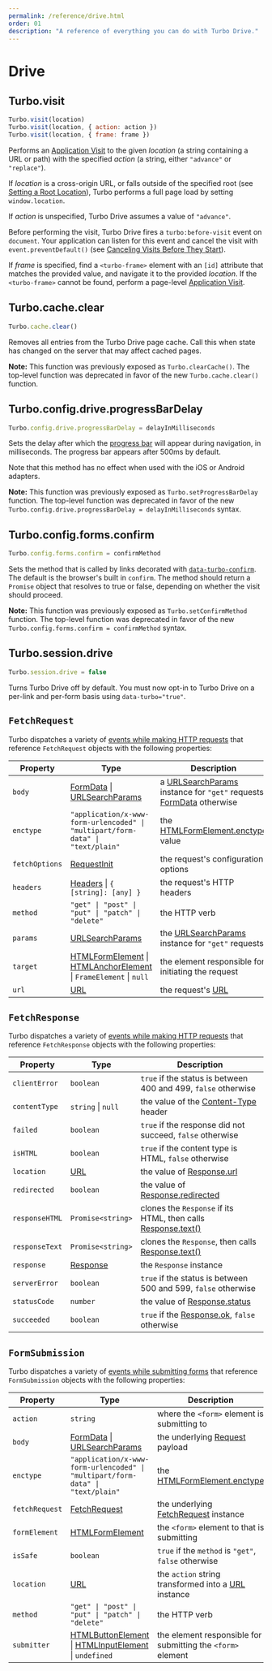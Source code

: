 ```yaml
---
permalink: /reference/drive.html
order: 01
description: "A reference of everything you can do with Turbo Drive."
---
```


# Drive

## Turbo.visit

```js
Turbo.visit(location)
Turbo.visit(location, { action: action })
Turbo.visit(location, { frame: frame })
```

Performs an [Application Visit][] to the given _location_ (a string containing a URL or path) with the specified _action_ (a string, either `"advance"` or `"replace"`).

If _location_ is a cross-origin URL, or falls outside of the specified root (see [Setting a Root Location](/handbook/drive#setting-a-root-location)), Turbo performs a full page load by setting `window.location`.

If _action_ is unspecified, Turbo Drive assumes a value of `"advance"`.

Before performing the visit, Turbo Drive fires a `turbo:before-visit` event on `document`. Your application can listen for this event and cancel the visit with `event.preventDefault()` (see [Canceling Visits Before They Start](/handbook/drive#canceling-visits-before-they-start)).

If _frame_ is specified, find a `<turbo-frame>` element with an `[id]` attribute that matches the provided value, and navigate it to the provided _location_. If the `<turbo-frame>` cannot be found, perform a page-level [Application Visit][].

[Application Visit]: /handbook/drive#application-visits

## Turbo.cache.clear

```js
Turbo.cache.clear()
```

Removes all entries from the Turbo Drive page cache. Call this when state has changed on the server that may affect cached pages.

**Note:** This function was previously exposed as `Turbo.clearCache()`. The top-level function was deprecated in favor of the new `Turbo.cache.clear()` function.

## Turbo.config.drive.progressBarDelay

```js
Turbo.config.drive.progressBarDelay = delayInMilliseconds
```

Sets the delay after which the [progress bar](/handbook/drive#displaying-progress) will appear during navigation, in milliseconds. The progress bar appears after 500ms by default.

Note that this method has no effect when used with the iOS or Android adapters.

**Note:** This function was previously exposed as `Turbo.setProgressBarDelay` function. The top-level function was deprecated in favor of the new `Turbo.config.drive.progressBarDelay = delayInMilliseconds` syntax.

## Turbo.config.forms.confirm

```js
Turbo.config.forms.confirm = confirmMethod
```

Sets the method that is called by links decorated with [`data-turbo-confirm`](/handbook/drive#requiring-confirmation-for-a-visit). The default is the browser's built in `confirm`. The method should return a `Promise` object that resolves to true or false, depending on whether the visit should proceed.

**Note:** This function was previously exposed as `Turbo.setConfirmMethod` function. The top-level function was deprecated in favor of the new `Turbo.config.forms.confirm = confirmMethod` syntax.

## Turbo.session.drive

```js
Turbo.session.drive = false
```

Turns Turbo Drive off by default. You must now opt-in to Turbo Drive on a per-link and per-form basis using `data-turbo="true"`.

## `FetchRequest`

Turbo dispatches a variety of [events while making HTTP requests](/reference/events#http-requests) that reference `FetchRequest` objects with the following properties:

| Property          | Type                                                                              | Description
|-------------------|-----------------------------------------------------------------------------------|------------
| `body`            | [FormData][] \| [URLSearchParams][]                                               | a [URLSearchParams][] instance for `"get"` requests, [FormData][] otherwise
| `enctype`         | `"application/x-www-form-urlencoded" \| "multipart/form-data" \| "text/plain"`    | the [HTMLFormElement.enctype][] value
| `fetchOptions`    | [RequestInit][]                                                                   | the request's configuration options
| `headers`         | [Headers][] \| `{ [string]: [any] }`                                              | the request's HTTP headers
| `method`          | `"get" \| "post" \| "put" \| "patch" \| "delete"`                                 | the HTTP verb
| `params`          | [URLSearchParams][]                                                               | the [URLSearchParams][] instance for `"get"` requests
| `target`          | [HTMLFormElement][] \| [HTMLAnchorElement][] \| `FrameElement` \| `null`          | the element responsible for initiating the request
| `url`             | [URL][]                                                                           | the request's [URL][]

[HTMLAnchorElement]: https://developer.mozilla.org/en-US/docs/Web/API/HTMLAnchorElement
[RequestInit]: https://developer.mozilla.org/en-US/docs/Web/API/Request/Request#options
[Headers]: https://developer.mozilla.org/en-US/docs/Web/API/Request/Request#headers
[HTMLFormElement.enctype]: https://developer.mozilla.org/en-US/docs/Web/API/HTMLFormElement/enctype

## `FetchResponse`

Turbo dispatches a variety of [events while making HTTP requests](/reference/events#http-requests) that reference `FetchResponse` objects with the following properties:

| Property          | Type               | Description
|-------------------|--------------------|------------
| `clientError`     | `boolean`          | `true` if the status is between 400 and 499, `false` otherwise
| `contentType`     | `string` \| `null` | the value of the [Content-Type][] header
| `failed`          | `boolean`          | `true` if the response did not succeed, `false` otherwise
| `isHTML`          | `boolean`          | `true` if the content type is HTML, `false` otherwise
| `location`        | [URL][]            | the value of [Response.url][]
| `redirected`      | `boolean`          | the value of [Response.redirected][]
| `responseHTML`    | `Promise<string>`  | clones the `Response` if its HTML, then calls [Response.text()][]
| `responseText`    | `Promise<string>`  | clones the `Response`, then calls [Response.text()][]
| `response`        | [Response]         | the `Response` instance
| `serverError`     | `boolean`          | `true` if the status is between 500 and 599, `false` otherwise
| `statusCode`      | `number`           | the value of [Response.status][]
| `succeeded`       | `boolean`          | `true` if the [Response.ok][], `false` otherwise

[Response]: https://developer.mozilla.org/en-US/docs/Web/API/Response
[Response.url]: https://developer.mozilla.org/en-US/docs/Web/API/Response/url
[Response.ok]: https://developer.mozilla.org/en-US/docs/Web/API/Response/ok
[Response.redirected]: https://developer.mozilla.org/en-US/docs/Web/API/Response/redirected
[Response.status]: https://developer.mozilla.org/en-US/docs/Web/API/Response/status
[Response.text()]: https://developer.mozilla.org/en-US/docs/Web/API/Response/text
[Content-Type]: https://developer.mozilla.org/en-US/docs/Web/HTTP/Headers/Content-Type

## `FormSubmission`

Turbo dispatches a variety of [events while submitting forms](/reference/events#forms) that reference `FormSubmission` objects with the following properties:

| Property          | Type                                                                             | Description
|-------------------|----------------------------------------------------------------------------------|------------
| `action`          | `string`                                                                         | where the `<form>` element is submitting to
| `body`            | [FormData][] \| [URLSearchParams][]                                              | the underlying [Request][] payload
| `enctype`         | `"application/x-www-form-urlencoded" \| "multipart/form-data" \| "text/plain"`   | the [HTMLFormElement.enctype][]
| `fetchRequest`    | [FetchRequest][]                                                                 | the underlying [FetchRequest][] instance
| `formElement`     | [HTMLFormElement][]                                                              | the `<form>` element to that is submitting
| `isSafe`          | `boolean`                                                                        | `true` if the `method` is `"get"`, `false` otherwise
| `location`        | [URL][]                                                                          | the `action` string transformed into a [URL][] instance
| `method`          | `"get" \| "post" \| "put" \| "patch" \| "delete"`                                | the HTTP verb
| `submitter`       | [HTMLButtonElement][] \| [HTMLInputElement][] \| `undefined`                     | the element responsible for submitting the `<form>` element

[FetchRequest]: #fetchrequest
[FormData]: https://developer.mozilla.org/en-US/docs/Web/API/FormData
[HTMLFormElement]: https://developer.mozilla.org/en-US/docs/Web/API/HTMLFormElement
[URLSearchParams]: https://developer.mozilla.org/en-US/docs/Web/API/URLSearchParams
[URL]: https://developer.mozilla.org/en-US/docs/Web/API/URL
[HTMLButtonElement]: https://developer.mozilla.org/en-US/docs/Web/API/HTMLButtonElement
[HTMLInputElement]: https://developer.mozilla.org/en-US/docs/Web/API/HTMLInputElement
[Request]: https://developer.mozilla.org/en-US/docs/Web/API/Request
